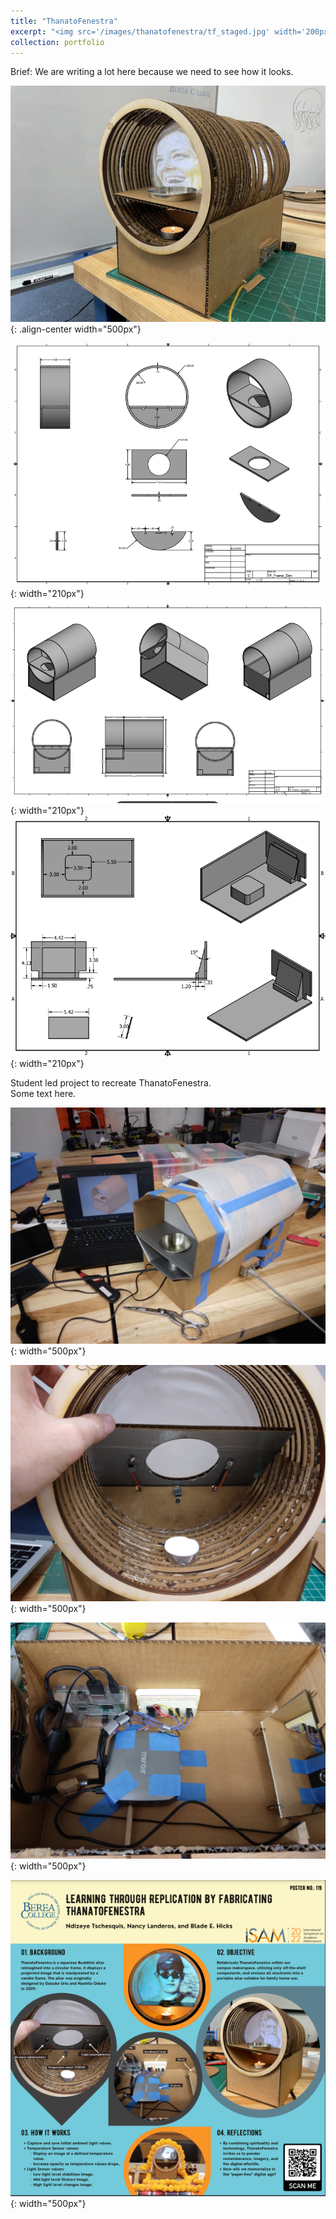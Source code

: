 ```yaml
---
title: "ThanatoFenestra"
excerpt: "<img src='/images/thanatofenestra/tf_staged.jpg' width='200px'>"
collection: portfolio
---
```


Brief: We are writing a lot here because we need to see how it looks.<br>

![ThanatoFenestra](/images/thanatofenestra/thanatofenestra_portfolio_pic.jpg "ThanatoFenestra"){: .align-center width="500px"}

![ThanatoFenestra](/images/thanatofenestra/tf_package_inventor_doc_2.png "ThanatoFenestra"){: width="210px"}
![ThanatoFenestra](/images/thanatofenestra/tf_package_inventor_doc.png "ThanatoFenestra"){: width="210px"}
![ThanatoFenestra](/images/thanatofenestra/tf_package_inventor_doc_3.png "ThanatoFenestra"){: width="210px"}

Student led project to recreate ThanatoFenestra.<br>
Some text here.<br>

![ThanatoFenestra](/images/thanatofenestra/tf_prototype_withComp.jpg "ThanatoFenestra"){: width="500px"}

![ThanatoFenestra](/images/thanatofenestra/tf_sensors.jpg "ThanatoFenestra"){: width="500px"}

![ThanatoFenestra](/images/thanatofenestra/tf_guts.jpg "ThanatoFenestra"){: width="500px"}

![ThanatoFenestra](/images/thanatofenestra/tf_poster.png "ThanatoFenestra"){: width="500px"}

